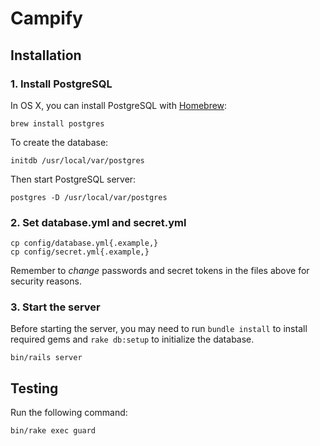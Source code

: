 # Campify
## Installation
### 1. Install PostgreSQL
In OS X, you can install PostgreSQL with [Homebrew](http://brew.sh/):
```
brew install postgres
```
To create the database:
```
initdb /usr/local/var/postgres
```
Then start PostgreSQL server:
```
postgres -D /usr/local/var/postgres
```
### 2. Set database.yml and secret.yml
```
cp config/database.yml{.example,}
cp config/secret.yml{.example,}
```
Remember to *change* passwords and secret tokens in the files above for security reasons.
### 3. Start the server
Before starting the server, you may need to run `bundle install` to install required gems and `rake db:setup` to initialize the database.
```
bin/rails server
```

## Testing
Run the following command:
```
bin/rake exec guard
```

